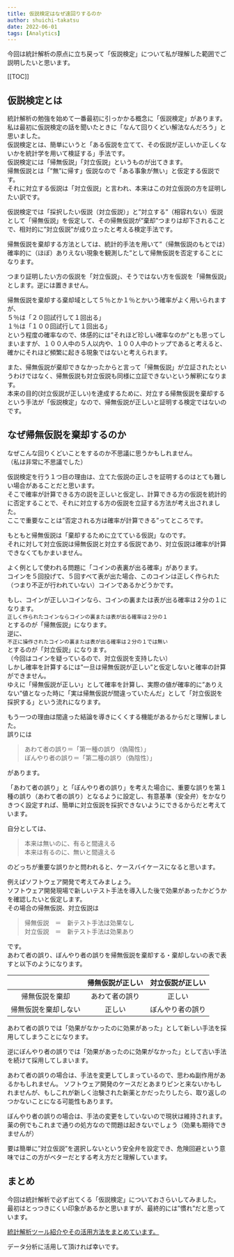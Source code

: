 ```yaml
---
title: 仮説検定はなぜ遠回りするのか
author: shuichi-takatsu
date: 2022-06-01
tags: [Analytics]
---
```


今回は統計解析の原点に立ち戻って「仮説検定」について私が理解した範囲でご説明したいと思います。

[[TOC]]

## 仮説検定とは

統計解析の勉強を始めて一番最初に引っかかる概念に「仮説検定」があります。  
私は最初に仮説検定の話を聞いたときに「なんて回りくどい解法なんだろう」と思いました。  
仮説検定とは、簡単にいうと「ある仮説を立てて、その仮説が正しいか正しくないかを統計学を用いて検証する」手法です。  
仮説検定には「帰無仮説」「対立仮説」というものが出てきます。  
帰無仮説とは「”無”に帰す」仮説なので「ある事象が無い」と仮定する仮説です。  
それに対立する仮説は「対立仮説」と言われ、本来はこの対立仮説の方を証明したい訳です。

仮説検定では「採択したい仮説（対立仮説）」と”対立する”（相容れない）仮説として「帰無仮説」を仮定して、その帰無仮説が”棄却”つまりは却下されることで、相対的に”対立仮説”が成り立ったと考える検定手法です。

帰無仮説を棄却する方法としては、統計的手法を用いて”（帰無仮説のもとでは）確率的に（ほぼ）ありえない現象を観測した”として帰無仮説を否定することになります。

つまり証明したい方の仮説を「対立仮説」、そうではない方を仮説を「帰無仮説」とします。逆には置きません。

帰無仮説を棄却する棄却域として５％とか１％とかいう確率がよく用いられますが、  
５％は「２０回試行して１回出る」  
１％は「１００回試行して１回出る」  
という程度の確率なので、体感的には”それほど珍しい確率なのか”とも思ってしまいますが、１００人中の５人以内や、１００人中のトップであると考えると、確かにそれほど頻繁に起きる現象ではないと考えられます。

また、帰無仮説が棄却できなかったからと言って「帰無仮説」が立証されたというわけではなく、帰無仮説も対立仮説も同様に立証できないという解釈になります。  
本来の目的(対立仮説が正しい)を達成するために、対立する帰無仮説を棄却するという手法が「仮説検定」なので、帰無仮説が正しいと証明する検定ではないのです。  

## なぜ帰無仮説を棄却するのか

なぜこんな回りくどいことをするのか不思議に思うかもしれません。  
（私は非常に不思議でした）  

仮説検定を行う１つ目の理由は、立てた仮説の正しさを証明するのはとても難しい場合があることだと思います。  
そこで確率が計算できる方の説を正しいと仮定し、計算できる方の仮説を統計的に否定することで、それに対立する方の仮説を立証する方法が考え出されました。  
ここで重要なことは”否定される方は確率が計算できる”ってところです。

もともと帰無仮説は「棄却するために立てている仮説」なのです。  
それに対して対立仮説は帰無仮説と対立する仮説であり、対立仮説は確率が計算できなくてもかまいません。

よく例として使われる問題に「コインの表裏が出る確率」があります。  
コインを５回投げて、５回すべて表が出た場合、このコインは正しく作られた（つまり不正が行われていない）コインであるかどうかです。  

もし、コインが正しいコインなら、コインの裏または表が出る確率は２分の１になります。  
`正しく作られたコインならコインの裏または表が出る確率は２分の１`  
とするのが「帰無仮説」になります。  
逆に、  
`不正に操作されたコインの裏または表が出る確率は２分の１では無い`  
とするのが「対立仮説」になります。  
（今回はコインを疑っているので、対立仮説を支持したい）  
しかし確率を計算するには”一旦は帰無仮説が正しい”と仮定しないと確率の計算ができません。  
ゆえに「帰無仮説が正しい」として確率を計算し、実際の値が確率的に”ありえない”値となった時に「実は帰無仮説が間違っていたんだ」として「対立仮説を採択する」という流れになります。  

もう一つの理由は間違った結論を導きにくくする機能があるからだと理解しました。  
誤りには  
> あわて者の誤り＝「第一種の誤り（偽陽性）」  
> ぼんやり者の誤り＝「第二種の誤り（偽陰性）」  

があります。

「あわて者の誤り」と「ぼんやり者の誤り」を考えた場合に、重要な誤りを第１種の誤り（あわて者の誤り）となるように設定し、有意基準（安全弁）をかなりきつく設定すれば、簡単に対立仮説を採択できないようにできるからだと考えています。

自分としては、  
> 本来は無いのに、有ると間違える    
> 本来は有るのに、無いと間違える  

のどっちが重要な誤りかと問われると、ケースバイケースになると思います。  

例えばソフトウェア開発で考えてみましょう。  
ソフトウェア開発現場で新しいテスト手法を導入した後で効果があったかどうかを確認したいと仮定します。  
その場合の帰無仮説、対立仮説は  
> 帰無仮説　＝　新テスト手法は効果なし  
> 対立仮説　＝　新テスト手法は効果あり

です。  
あわて者の誤り、ぼんやり者の誤りを帰無仮説を棄却する・棄却しないの表で表すと以下のようになります。

|  | 帰無仮説が正しい | 対立仮説が正しい |
|:---:|:---:|:---:|
| 帰無仮説を棄却 | あわて者の誤り | 正しい |
| 帰無仮説を棄却しない | 正しい | ぼんやり者の誤り |

あわて者の誤りでは「効果がなかったのに効果があった」として新しい手法を採用してしまうことになります。

逆にぼんやり者の誤りでは「効果があったのに効果がなかった」として古い手法を続けて採用してしまいます。

あわて者の誤りの場合は、手法を変更してしまっているので、思わぬ副作用があるかもしれません。
ソフトウェア開発のケースだとあまりピンと来ないかもしれませんが、もしこれが新しく治験された新薬とかだったりしたら、取り返しのつかないことになる可能性もあります。

ぼんやり者の誤りの場合は、手法の変更をしていないので現状は維持されます。薬の例でもこれまで通りの処方なので問題は起きないでしょう（効果も期待できませんが）

要は簡単に”対立仮説”を選択しないという安全弁を設定でき、危険回避という意味ではこの方がベターだとする考え方だと理解しています。

## まとめ

今回は統計解析で必ず出てくる「仮説検定」についておさらいしてみました。  
最初はとっつきにくい印象があるかと思いますが、最終的には”慣れ”だと思っています。

[統計解析ツール紹介やその活用方法をまとめています。](https://developer.mamezou-tech.com/analytics/)

データ分析に活用して頂ければ幸いです。
